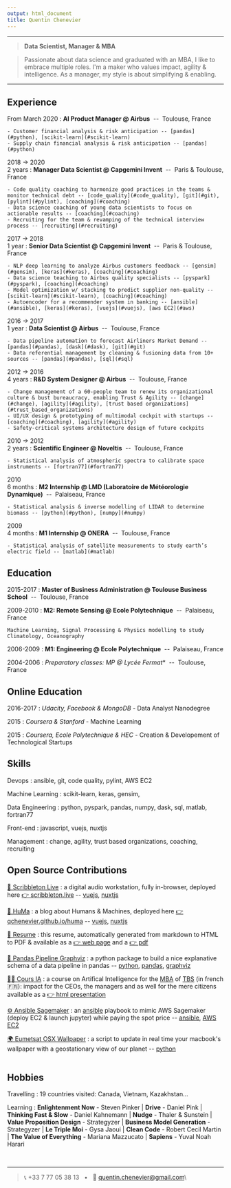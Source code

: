 ```yaml
---
output: html_document
title: Quentin Chenevier
---
```


----

>  **Data Scientist, Manager & MBA**

> Passionate about data science and graduated with an MBA, I like to embrace multiple roles. I'm a maker who values impact, agility & intelligence. As a manager, my style is about simplifying & enabling.

----

Experience &nbsp;<i class="fa fa-suitcase"></i>
--------------------

From March 2020
: **AI Product Manager @ Airbus** <discrete>&nbsp;--&nbsp; Toulouse, France</discrete>

    - Customer financial analysis & risk anticipation -- [pandas](#python), [scikit-learn](#scikit-learn)
    - Supply chain financial analysis & risk anticipation -- [pandas](#python)

2018 → 2020 </br><discrete>2 years</discrete>
: **Manager Data Scientist @ Capgemini Invent** <discrete>&nbsp;--&nbsp; Paris & Toulouse, France</discrete>

    - Code quality coaching to harmonize good practices in the teams & monitor technical debt -- [code_quality](#code_quality), [git](#git), [pylint](#pylint), [coaching](#coaching)
    - Data science coaching of young data scientists to focus on actionable results -- [coaching](#coaching)
    - Recruiting for the team & revamping of the technical interview process -- [recruiting](#recruiting)

2017 → 2018 </br><discrete>1 year</discrete>
: **Senior Data Scientist @ Capgemini Invent** <discrete>&nbsp;--&nbsp; Paris & Toulouse, France</discrete>

    - NLP deep learning to analyze Airbus customers feedback -- [gensim](#gensim), [keras](#keras), [coaching](#coaching)
    - Data science teaching to Airbus quality specialists -- [pyspark](#pyspark), [coaching](#coaching)
    - Model optimization w/ stacking to predict supplier non-quality -- [scikit-learn](#scikit-learn), [coaching](#coaching)
    - Autoencoder for a recommender system in banking -- [ansible](#ansible), [keras](#keras), [vuejs](#vuejs), [aws EC2](#aws)

2016 → 2017 </br><discrete>1 year</discrete>
: **Data Scientist @ Airbus** <discrete>&nbsp;--&nbsp; Toulouse, France</discrete>

    - Data pipeline automation to forecast Airliners Market Demand -- [pandas](#pandas), [dask](#dask), [git](#git)
    - Data referential management by cleaning & fusioning data from 10+ sources -- [pandas](#pandas), [sql](#sql)

2012 → 2016 </br><discrete>4 years</discrete>
: **R&D System Designer @ Airbus** <discrete>&nbsp;--&nbsp; Toulouse, France</discrete>

    - Change management of a 60-people team to renew its organizational culture & bust bureaucracy, enabling Trust & Agility -- [change](#change), [agility](#agility), [trust based organizations](#trust_based_organizations)
    - UI/UX design & prototyping of multimodal cockpit with startups -- [coaching](#coaching), [agility](#agility)
    - Safety-critical systems architecture design of future cockpits

2010 → 2012 </br><discrete>2 years</discrete>
: **Scientific Engineer @ Noveltis** <discrete>&nbsp;--&nbsp; Toulouse, France</discrete>

    - Statistical analysis of atmospheric spectra to calibrate space instruments -- [fortran77](#fortran77)

2010 </br><discrete>6 months</discrete>
: **M2 Internship @ LMD (Laboratoire de Météorologie Dynamique)** <discrete>&nbsp;--&nbsp; Palaiseau, France</discrete>

    - Statistical analysis & inverse modelling of LIDAR to determine biomass -- [python](#python), [numpy](#numpy)

2009 </br><discrete>4 months</discrete>
: **M1 Internship @ ONERA** <discrete>&nbsp;--&nbsp; Toulouse, France</discrete>

    - Statistical analysis of satellite measurements to study earth’s electric field -- [matlab](#matlab)

Education &nbsp;<i class="fa fa-graduation-cap"></i>
---------

2015-2017
:   **Master of Business Administration @ Toulouse Business School** <discrete>&nbsp;--&nbsp; Toulouse, France</discrete>

2009-2010
:   **M2: Remote Sensing @ Ecole Polytechnique** <discrete>&nbsp;--&nbsp; Palaiseau, France</discrete>

    Machine Learning, Signal Processing & Physics modelling to study Climatology, Oceanography

2006-2009
:   **M1: Engineering @ Ecole Polytechnique** <discrete>&nbsp;--&nbsp; Palaiseau, France</discrete>

2004-2006
:   **Preparatory classes: MP* @ Lycée Fermat** <discrete>&nbsp;--&nbsp; Toulouse, France</discrete>

Online Education &nbsp;<i class="fa fa-graduation-cap"></i>  <i class="fa fa-laptop"></i>
---------

2016-2017
:   _Udacity, Facebook & MongoDB_ - Data Analyst Nanodegree

2015
:   _Coursera & Stanford_ - Machine Learning

2015
:   _Coursera, Ecole Polytechnique & HEC_ - Creation & Developement of Technological Startups

Skills &nbsp;<i class="fa fa-check-circle"></i>
----------------------------------

Devops
: <a name="ansible">ansible</a>,
<a name="git">git</a>,
<a name="code_quality">code quality</a>,
<a name="pylint">pylint</a>,
<a name="aws">AWS EC2</a>

Machine Learning
: <a name="scikit-learn">scikit-learn</a>,
<a name="keras">keras</a>,
<a name="gensim">gensim</a>,

Data Engineering
: <a name="python">python</a>,
<a name="pyspark">pyspark</a>,
<a name="pandas">pandas</a>,
<a name="numpy">numpy</a>,
<a name="dask">dask</a>,
<a name="sql">sql</a>,
<a name="matlab">matlab</a>,
<a name="fortran77">fortran77</a>

Front-end
: <a name="javascript">javascript</a>,
<a name="vuejs">vuejs</a>,
<a name="nuxtjs">nuxtjs</a>

Management
: <a name="change">change</a>,
<a name="agility">agility</a>,
<a name="trust_based_organizations">trust based organizations</a>,
<a name="coaching">coaching</a>,
<a name="recruiting">recruiting</a>
&nbsp;

Open Source Contributions &nbsp;<i class="fab fa-github"></i>
----------------------------------

[🎵 Scribbleton Live](https://github.com/qchenevier/scribbleton-live)
: a digital audio workstation, fully in-browser, deployed here [👉 scribbleton.live](https://scribbleton.live/) -- [vuejs](#vuejs), [nuxtjs](#nuxtjs)

[📝 HuMa](https://github.com/qchenevier/huma)
: a blog about Humans & Machines, deployed here [👉 qchenevier.github.io/huma](https://qchenevier.github.io/huma/) -- [vuejs](#vuejs), [nuxtjs](#nuxtjs)

[📄 Resume](https://github.com/qchenevier/resume)
: this resume, automatically generated from markdown to HTML to PDF & available as a [👉&nbsp;web&nbsp;page](https://raw.githack.com/qchenevier/resume/master/resume.html) and a [👉 pdf](https://raw.githubusercontent.com/qchenevier/resume/master/resume.pdf)

[🐼 Pandas Pipeline Graphviz](https://github.com/qchenevier/pandas-pipeline-graphviz)
: a python package to build a nice explanative schema of a data pipeline in pandas -- [python](#python), [pandas](#pandas), [graphviz](#graphviz)

[👨‍🏫 Cours IA](https://github.com/qchenevier/cours-IA)
: a course on Artifical Intelligence for the [MBA](https://www.tbs-education.fr/formation/global-executive-mba/) of [TBS](https://www.tbs-education.fr/) (in french 🇫🇷): impact for the CEOs, the managers and as well for the mere citizens available as a [👉 html presentation](https://qchenevier.github.io/cours-IA/cours_12h_presentiel.html)

[⚙️ Ansible Sagemaker](https://github.com/qchenevier/ansible_sagemaker)
: an [ansible](https://github.com/ansible/ansible) playbook to mimic AWS Sagemaker (deploy EC2 & launch jupyter) while paying the spot price -- [ansible](#ansible), [AWS EC2](#aws)

[🌍 Eumetsat OSX Wallpaper](https://github.com/qchenevier/eumetsat-osx-wallpaper)
: a script to update in real time your macbook's wallpaper with a geostationary view of our planet -- [python](#python) </br>&nbsp;


Hobbies &nbsp;<i class="fa fa-gamepad"></i> <i class="fa fa-book"></i>
------------------------

Travelling
: 19 countries visited: Canada, Vietnam, Kazakhstan...

Learning
: **Enlightenment Now** - Steven Pinker | **Drive** - Daniel Pink | **Thinking Fast & Slow** - Daniel Kahnemann | **Nudge** - Thaler & Sunstein | **Value Proposition Design** - Strategyzer | **Business Model Generation** - Strategyzer | **Le Triple Moi** - Gysa Jaoui | **Clean Code** - Robert Cecil Martin | **The Value of Everything** - Mariana Mazzucato | **Sapiens** - Yuval Noah Harari

<br>

----

> 📞 +33 7 77 05 38 13 &nbsp;&nbsp;•&nbsp;&nbsp; 📧 [quentin.chenevier@gmail.com](mailto:quentin.chenevier@gmail.com)\

